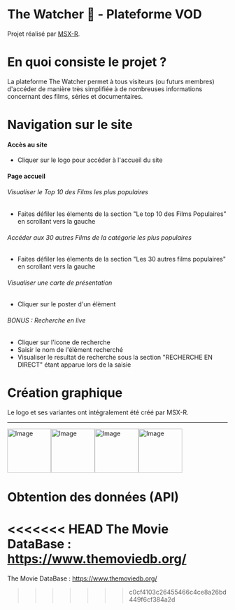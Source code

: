 # The Watcher 🔴 - Plateforme VOD

Projet réalisé par [MSX-R](https://github.com/MSX-R "lien github profile").

# En quoi consiste le projet ?

La plateforme The Watcher permet à tous visiteurs (ou futurs membres) d'accéder de manière très simplifiée à de nombreuses informations concernant des films, séries et documentaires.

# Navigation sur le site

#### Accès au site

- Cliquer sur le logo pour accéder à l'accueil du site

#### Page accueil

###### Visualiser le Top 10 des Films les plus populaires

- Faites défiler les élements de la section "Le top 10 des Films Populaires" en scrollant vers la gauche

###### Accéder aux 30 autres Films de la catégorie les plus populaires

- Faites défiler les élements de la section "Les 30 autres films populaires" en scrollant vers la gauche

###### Visualiser une carte de présentation

- Cliquer sur le poster d'un élèment

###### BONUS : Recherche en live

- Cliquer sur l'icone de recherche
- Saisir le nom de l'élèment recherché
- Visualiser le resultat de recherche sous la section "RECHERCHE EN DIRECT" étant apparue lors de la saisie

# Création graphique

Le logo et ses variantes ont intégralement été créé par MSX-R.

---

<a href="https://msx-r.github.io/portfolio/" ><img src="https://i.goopics.net/p00cik.png" alt="Image" style="width:100px"><img src="https://i.goopics.net/klmla6.png" alt="Image" style="width:100px"><img src="https://i.goopics.net/ircbgx.png" alt="Image" style="width:100px"><img src="https://i.goopics.net/g3uund.png" alt="Image" style="width:100px">
</a>

# Obtention des données (API)

<<<<<<< HEAD
The Movie DataBase : https://www.themoviedb.org/
=======
The Movie DataBase : https://www.themoviedb.org/

> > > > > > > c0cf4103c26455466c4ce8a26bd449f6cf384a2d
